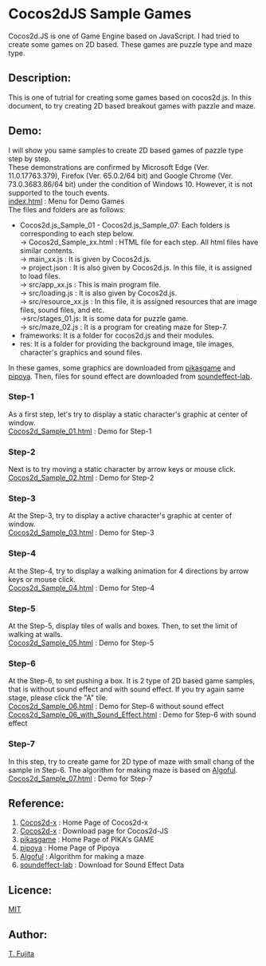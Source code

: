 # Cocos2dJS Sample Games
Cocos2d.JS is one of Game Engine based on JavaScript. I had tried to create some games on 2D based. These games are puzzle type and maze type.
## Description:
This is one of tutrial for creating some games based on cocos2d.js. In this document, to try creating 2D based breakout games with pazzle and maze. 
## Demo:
I will show you same samples to create 2D based games of pazzle type step by step.  
These demonstrations are confirmed by Microsoft Edge (Ver. 11.0.17763.379), Firefox (Ver. 65.0.2/64 bit) and Google Chrome (Ver. 73.0.3683.86/64 bit) under the condition of Windows 10. However, it is not supported to the touch events.  
[index.html](https://to-fujita.github.io/Cocos2d_Sample_games/index.html) : Menu for Demo Games  
The files and folders are as follows:  
- Cocos2d.js_Sample_01 - Cocos2d.js_Sample_07: Each folders is corresponding to each step below.  
-> Cocos2d_Sample_xx.html : HTML file for each step. All html files have similar contents.  
-> main_xx.js : It is given by Cocos2d.js.  
-> project.json : It is also given by Cocos2d.js. In this file, it is assigned to load files.  
-> src/app_xx.js : This is main program file.  
-> src/loading.js : It is also given by Cocos2d.js.  
-> src/resource_xx.js : In this file, it is assigned resources that are image files, sound files, and etc.  
->src/stages_01.js: It is some data for puzzle game.  
-> src/maze_02.js : It is a program for creating maze for Step-7.  
- frameworks: It is a folder for cocos2d.js and their modules.  
- res: It is a folder for providing the background image, tile images, character's graphics and sound files.    

In these games, some graphics are downloaded from  [pikasgame](https://dorapika.wixsite.com/pikasgame) and [pipoya](http://blog.pipoya.net/). Then, files for sound effect are downloaded from [soundeffect-lab](https://soundeffect-lab.info/).  
### Step-1
As a first step, let's try to display a static character's graphic at center of window.  
[Cocos2d_Sample_01.html](https://to-fujita.github.io/Cocos2d_Sample_games/Cocos2dJS_Sample_01/Cocos2d_Sample_01.html) : Demo for Step-1
### Step-2
Next is to try moving a static character by arrow keys or mouse click.  
[Cocos2d_Sample_02.html](https://to-fujita.github.io/Cocos2d_Sample_games/Cocos2dJS_Sample_02/Cocos2d_Sample_02.html) : Demo for Step-2
### Step-3
At the Step-3, try to display a active character's graphic at center of window.  
[Cocos2d_Sample_03.html](https://to-fujita.github.io/Cocos2d_Sample_games/Cocos2dJS_Sample_03/Cocos2d_Sample_03.html) : Demo for Step-3
### Step-4
At the Step-4, try to display a walking animation for 4 directions by arrow keys or mouse click.  
[Cocos2d_Sample_04.html](https://to-fujita.github.io/Cocos2d_Sample_games/Cocos2dJS_Sample_04/Cocos2d_Sample_04.html) : Demo for Step-4
### Step-5
At the Step-5, display tiles of walls and boxes. Then, to set the limit of walking at walls.  
[Cocos2d_Sample_05.html](https://to-fujita.github.io/Cocos2d_Sample_games/Cocos2dJS_Sample_05/Cocos2d_Sample_05.html) : Demo for Step-5
### Step-6
At the Step-6, to set pushing a box. It is 2 type of 2D based game samples, that is without sound effect and with sound effect. If you try again same stage, please click the "A" tile.  
[Cocos2d_Sample_06.html](https://to-fujita.github.io/Cocos2d_Sample_games/Cocos2dJS_Sample_06/Cocos2d_Sample_06.html) : Demo for Step-6 without sound effect  
[Cocos2d_Sample_06_with_Sound_Effect.html](https://to-fujita.github.io/Cocos2d_Sample_games/Cocos2dJS_Sample_06_with_Sound_Effect/Cocos2d_Sample_06_WSE.html) : Demo for Step-6 with sound effect
### Step-7
In this step, try to create game for 2D type of maze with small chang of the sample in Step-6. The algorithm for making maze is based on [Algoful](http://algoful.com/Archive/Algorithm/MazeDig).  
[Cocos2d_Sample_07.html](https://to-fujita.github.io/Cocos2d_Sample_games/Cocos2dJS_Sample_07/Cocos2d_Sample_07.html) : Demo for Step-7

## Reference:
1. [Cocos2d-x](https://www.cocos.com/en/) : Home Page of Cocos2d-x  
2. [Cocos2d-x](https://cocos2d-x.org/filecenter/jsbuilder/) : Download page for Cocos2d-JS
2. [pikasgame](https://dorapika.wixsite.com/pikasgame) : Home Page of PIKA's GAME  
3. [pipoya](http://blog.pipoya.net/) : Home Page of Pipoya  
4. [Algoful](http://algoful.com/Archive/Algorithm/MazeDig) : Algorithm for making a maze  
5. [soundeffect-lab](https://soundeffect-lab.info/) : Download for Sound Effect Data   
## Licence:
[MIT](https://github.com/tcnksm/tool/blob/master/LICENCE)
## Author:
[T. Fujita](https://github.com/T-Fujita)

